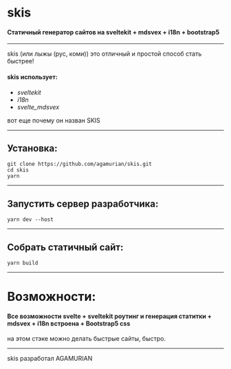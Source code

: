 <div class="container my-5">

# skis

####  Статичный генератор сайтов на sveltekit + mdsvex + i18n + bootstrap5

---
skis (или лыжы (рус, коми)) это отличный и простой способ стать быстрее!

#### skis использует:
- _sveltekit_
- _i18n_
- _svelte_mdsvex_
 
 вот еще почему он назван SKIS

---

## Установка:
```
git clone https://github.com/agamurian/skis.git
cd skis
yarn

```

---

## Запустить сервер разработчика:
```
yarn dev --host

```

---

## Собрать статичный сайт:
```
yarn build

```

---

# Возможности:

#### Все возможности svelte + sveltekit роутинг и генерация статитки + mdsvex + i18n встроена + Bootstrap5 css
на этом стэке можно делать быстрые сайты, быстро.

---

skis разработал AGAMURIAN

</div>
